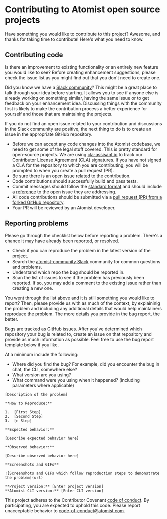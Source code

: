 # Contributing to Atomist open source projects

Have something you would like to contribute to this project? Awesome,
and thanks for taking time to contribute! Here's what you need to
know.

## Contributing code

Is there an improvement to existing functionality or an entirely new
feature you would like to see? Before creating enhancement
suggestions, please check the issue list as you might find out that
you don't need to create one.

Did you know we have a [Slack community][slack]? This might be a
great place to talk through your idea before starting. It allows you
to see if anyone else is already working on something similar, having
the same issue or to get feedback on your enhancement idea.
Discussing things with the community first is likely to make the
contribution process a better experience for yourself and those that
are maintaining the projects.

[slack]: https://join.atomist.com/

If you do not find an open issue related to your contribution and
discussions in the Slack community are positive, the next thing to do
is to create an issue in the appropriate GitHub repository.

- Before we can accept any code changes into the Atomist codebase,
    we need to get some of the legal stuff covered. This is pretty
    standard for open-source projects. We are using
    [cla-assisant.io][cla-assistant] to track our Contributor License
    Agreement (CLA) signatures. If you have not signed a CLA for the
    repository to which you are contributing, you will be prompted to
    when you create a pull request (PR).
- Be sure there is an open issue related to the contribution.
- Code contributions should successfully build and pass tests.
- Commit messages should follow the [standard format][commit] and
    should include a [reference][ref] to the open issue they are
    addressing.
- All code contributions should be submitted via
    a [pull request (PR) from a forked GitHub repository][pr].
- Your PR will be reviewed by an Atomist developer.

[cla-assistant]: https://cla-assistant.io/
[commit]: http://chris.beams.io/posts/git-commit/
[ref]: https://github.com/blog/957-introducing-issue-mentions
[pr]: https://guides.github.com/activities/contributing-to-open-source/

## Reporting problems

Please go through the checklist below before reporting a
problem. There's a chance it may have already been reported, or
resolved.

- Check if you can reproduce the problem in the latest version of
    the project.
- Search the [atomist-community Slack][slack] community for common
    questions and problems.
- Understand which repo the bug should be reported in.
- Scan the list of issues to see if the problem has previously been
    reported. If so, you may add a comment to the existing issue
    rather than creating a new one.

You went through the list above and it is still something you would
like to report? Then, please provide us with as much of the context,
by explaininig the problem and including any additional details that
would help maintainers reproduce the problem. The more details you
provide in the bug report, the better.

Bugs are tracked as GitHub issues. After you've determined which
repository your bug is related to, create an issue on that repository
and provide as much information as possible. Feel free to use
the bug report template below if you like.

At a minimum include the following:

- Where did you find the bug? For example, did you encounter the bug
    in chat, the CLI, somewhere else?
- What version are you using?
- What command were you using when it happened? (including
    parameters where applicable)

```
[Description of the problem]

**How to Reproduce:**

1.  [First Step]
2.  [Second Step]
3.  [n Step]

**Expected behavior:**

[Describe expected behavior here]

**Observed behavior:**

[Describe observed behavior here]

**Screenshots and GIFs**

![Screenshots and GIFs which follow reproduction steps to demonstrate the problem](url)

**Project version:** [Enter project version]
**Atomist CLI version:** [Enter CLI version]
```

This project adheres to the Contributor Covenant [code of
conduct][conduct]. By participating, you are expected to uphold this
code. Please report unacceptable behavior to
[code-of-conduct@atomist.com][email].

[conduct]: CODE_OF_CONDUCT.md
[email]: mailto:code-of-conduct@atomist.com
